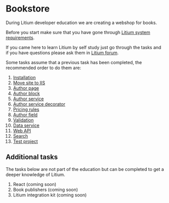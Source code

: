 # Bookstore

During Litium developer education we are creating a webshop for books.

Before you start make sure that you have gone through [Litium system requirements](https://docs.litium.com/documentation/get-started/system-requirements).

If you came here to learn Litium by self study just go through the tasks and if you have questions please ask them in [Litium forum](https://forum.litium.com/). 

Some tasks assume that a previous task has been completed, the recommended order to do them are:

1. [Installation](./Installation)
1. [Move site to IIS](./Move%20site%20to%20IIS)
1. [Author page](./Author%20page)
1. [Author block](./Author%20block)
1. [Author service](./Author%20service)
1. [Author service decorator](./Author%20service%20decorator)
1. [Pricing rules](./Pricing%20rules)
1. [Author field](./Author%20field)
1. [Validation](./Validation)
1. [Data service](./Data%20service)
1. [Web API](./Web%20API)
1. [Search](./Search)
1. [Test project](./Test%20project)

## Additional tasks

The tasks below are not part of the education but can be completed to get a deeper knowledge of Litium.

1. React (coming soon)
1. Book publishers (coming soon)
1. Litium integration kit (coming soon)
